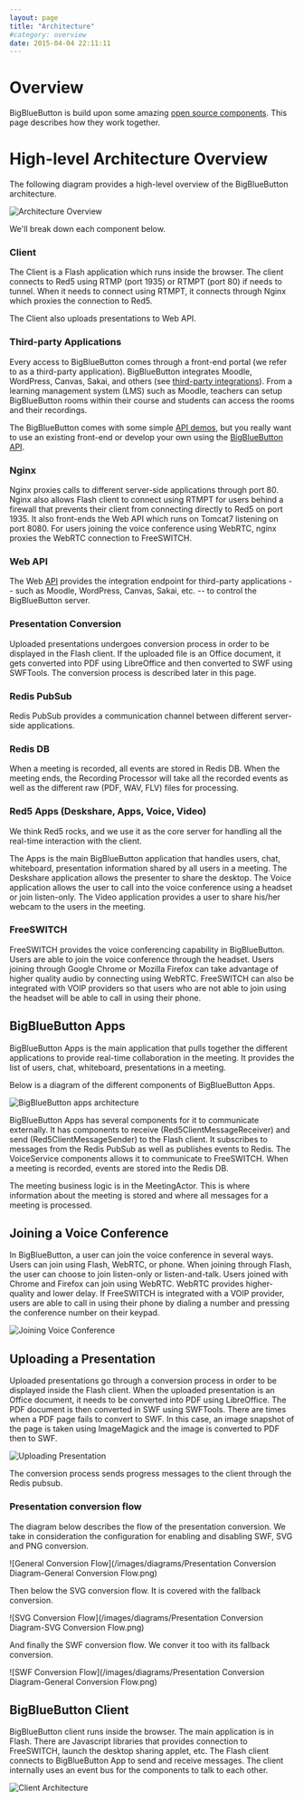 ```yaml
---
layout: page
title: "Architecture"
#category: overview
date: 2015-04-04 22:11:11
---
```


# Overview

BigBlueButton is build upon some amazing [open source components](/overview/architecture.html#overview). This page describes how they work together.

# High-level Architecture Overview

The following diagram provides a high-level overview of the BigBlueButton architecture.

![Architecture Overview](/images/bbb-arch-overview.png)

We'll break down each component below.

### Client

The Client is a Flash application which runs inside the browser. The client connects to Red5 using RTMP (port 1935) or RTMPT (port 80) if needs to tunnel.
When it needs to connect using RTMPT, it connects through Nginx which proxies the connection to Red5.

The Client also uploads presentations to Web API.

### Third-party Applications

Every access to BigBlueButton comes through a front-end portal (we refer to as a third-party application).  BigBlueButton integrates Moodle, WordPress, Canvas, Sakai, and others (see [third-party integrations](http://bigbluebutton.org/integrations/)).  From a learning management system (LMS) such as Moodle, teachers can setup BigBlueButton rooms within their course and students can access the rooms and their recordings. 

The BigBlueButton comes with some simple [API demos](http://demo.bigbluebutton.org/demo/demo1.jsp), but you really want to use an existing front-end or develop your own using the [BigBlueButton API](/dev/api.html).

### Nginx

Nginx proxies calls to different server-side applications through port 80. Nginx also allows Flash client to connect using RTMPT for users behind a firewall that prevents their client from connecting directly to Red5 on port 1935. It also front-ends the Web API which runs on Tomcat7 listening on port 8080. For users joining the voice conference using WebRTC, nginx proxies the WebRTC connection to FreeSWITCH.

### Web API

The Web [API](/dev/api.html) provides the integration endpoint for third-party applications -- such as Moodle, WordPress, Canvas, Sakai, etc. -- to control the BigBlueButton server. 

### Presentation Conversion

Uploaded presentations undergoes conversion process in order to be displayed in the Flash client. If the uploaded file is an Office document, it gets converted into PDF using LibreOffice and then converted to SWF using SWFTools. The conversion process is described later in this page.

### Redis PubSub

Redis PubSub provides a communication channel between different server-side applications.

### Redis DB

When a meeting is recorded, all events are stored in Redis DB. When the meeting ends, the Recording Processor will take all the recorded events as well as the different raw (PDF, WAV, FLV) files for processing.

### Red5 Apps (Deskshare, Apps, Voice, Video)

We think Red5 rocks, and we use it as the core server for handling all the real-time interaction with the client.

The Apps is the main BigBlueButton application that handles users, chat, whiteboard, presentation information shared by all users in a meeting. The Deskshare application allows the presenter to share the desktop. The Voice application allows the user to call into the voice conference using a headset or join listen-only. The Video application provides a user to share his/her webcam to the users in the meeting.

### FreeSWITCH

FreeSWITCH provides the voice conferencing capability in BigBlueButton. Users are able to join the voice conference through the headset. Users joining through Google Chrome or Mozilla Firefox can take advantage of higher quality audio by connecting using WebRTC. FreeSWITCH can also be integrated with VOIP providers so that users who are not able to join using the headset will be able to call in using their phone.

## BigBlueButton Apps

BigBlueButton Apps is the main application that pulls together the different applications to provide real-time collaboration in the meeting. It provides the list of users, chat, whiteboard, presentations in a meeting.

Below is a diagram of the different components of BigBlueButton Apps.

![BigBlueButton apps architecture](/images/bbb-apps-arch.png)

BigBlueButton Apps has several components for it to communicate externally. It has components to receive (Red5ClientMessageReceiver) and send (Red5ClientMessageSender) to the Flash client. It subscribes to messages from the Redis PubSub as well as publishes events to Redis. The VoiceService components allows it to communicate to FreeSWITCH. When a meeting is recorded, events are stored into the Redis DB.

The meeting business logic is in the MeetingActor. This is where information about the meeting is stored and where all messages for a meeting is processed.

## Joining a Voice Conference

In BigBlueButton, a user can join the voice conference in several ways. Users can join using Flash, WebRTC, or phone. When joining through Flash, the user can choose to join listen-only or listen-and-talk. Users joined with Chrome and Firefox can join using WebRTC. WebRTC provides higher-quality and lower delay. If FreeSWITCH is integrated with a VOIP provider, users are able to call in using their phone by dialing a number and pressing the conference number on their keypad.

![Joining Voice Conference](/images/joining-voice-conf.png)

## Uploading a Presentation

Uploaded presentations go through a conversion process in order to be displayed inside the Flash client. When the uploaded presentation is an Office document, it needs to be converted into PDF using LibreOffice. The PDF document is then converted in SWF using SWFTools. There are times when a PDF page fails to convert to SWF. In this case, an image snapshot of the page is taken using ImageMagick and the image is converted to PDF then to SWF.

![Uploading Presentation](/images/presentation-upload.png)

The conversion process sends progress messages to the client through the Redis pubsub.

### Presentation conversion flow

The diagram below describes the flow of the presentation conversion. We take in consideration the configuration for enabling and disabling SWF, SVG and PNG conversion.

![General Conversion Flow](/images/diagrams/Presentation Conversion Diagram-General Conversion Flow.png)

Then below the SVG conversion flow. It is covered with the fallback conversion.

![SVG Conversion Flow](/images/diagrams/Presentation Conversion Diagram-SVG Conversion Flow.png)

And finally the SWF conversion flow. We conver it too with its fallback conversion.

![SWF Conversion Flow](/images/diagrams/Presentation Conversion Diagram-General Conversion Flow.png)

## BigBlueButton Client

BigBlueButton client runs inside the browser. The main application is in Flash. There are Javascript libraries that provides connection to FreeSWITCH, launch the desktop sharing applet, etc. The Flash client connects to BigBlueButton App to send and receive messages. The client internally uses an event bus for the components to talk to each other.

![Client Architecture](/images/bbb-client-arch.png)


